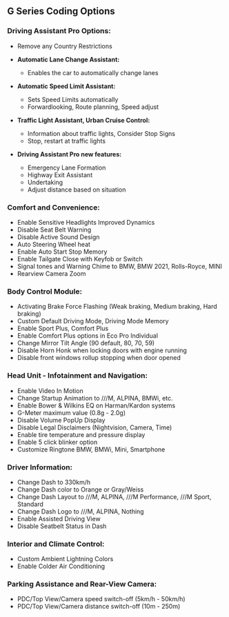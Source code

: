 ## G Series Coding Options

### Driving Assistant Pro Options:

  - Remove any Country Restrictions

- **Automatic Lane Change Assistant:**
  - Enables the car to automatically change lanes

- **Automatic Speed Limit Assistant:**
  - Sets Speed Limits automatically
  - Forwardlooking, Route planning, Speed adjust 

- **Traffic Light Assistant, Urban Cruise Control:**
  - Information about traffic lights, Consider Stop Signs
  - Stop, restart at traffic lights

- **Driving Assistant Pro new features:**
  - Emergency Lane Formation
  - Highway Exit Assistant
  - Undertaking
  - Adjust distance based on situation

### Comfort and Convenience:

  - Enable Sensitive Headlights Improved Dynamics
  - Disable Seat Belt Warning
  - Disable Active Sound Design
  - Auto Steering Wheel heat
  - Enable Auto Start Stop Memory
  - Enable Tailgate Close with Keyfob or Switch
  - Signal tones and Warning Chime to BMW, BMW 2021, Rolls-Royce, MINI
  - Rearview Camera Zoom

### Body Control Module:

  - Activating Brake Force Flashing (Weak braking, Medium braking, Hard braking)
  - Custom Default Driving Mode, Driving Mode Memory 
  - Enable Sport Plus, Comfort Plus
  - Enable Comfort Plus options in Eco Pro Individual
  - Change Mirror Tilt Angle (90 default, 80, 70, 59)
  - Disable Horn Honk when locking doors with engine running
  - Disable front windows rollup stopping when door opened

### Head Unit - Infotainment and Navigation:

  - Enable Video In Motion
  - Change Startup Animation to ///M, ALPINA, BMWi, etc.
  - Enable Bower & Wilkins EQ on Harman/Kardon systems
  - G-Meter maximum value (0.8g - 2.0g)
  - Disable Volume PopUp Display
  - Disable Legal Disclaimers (Nightvision, Camera, Time)
  - Enable tire temperature and pressure display
  - Enable 5 click blinker option
  - Customize Ringtone BMW, BMWi, Mini, Smartphone

### Driver Information:

  - Change Dash to 330km/h
  - Change Dash color to Orange or Gray/Weiss
  - Change Dash Layout to ///M, ALPINA, ///M Performance, ///M Sport, Standard
  - Change Dash Logo to ///M, ALPINA, Nothing
  - Enable Assisted Driving View
  - Disable Seatbelt Status in Dash

### Interior and Climate Control:

  - Custom Ambient Lightning Colors
  - Enable Colder Air Conditioning

### Parking Assistance and Rear-View Camera:

  - PDC/Top View/Camera speed switch-off (5km/h - 50km/h)
  - PDC/Top View/Camera distance switch-off (10m - 250m)
